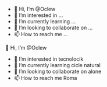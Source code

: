 - 👋 Hi, I’m @Oclew
- 👀 I’m interested in ...
- 🌱 I’m currently learning ...
- 💞️ I’m looking to collaborate on ...
- 📫 How to reach me ...

<!---
Oclew/Oclew is a ✨ special ✨ repository because its `README.md` (this file) appears on your GitHub profile.
You can click the Preview link to take a look at your changes.
---> 👋 Hi, I’m @Oclew
- 👀 I’m interested in tecnolocik
- 🌱 I’m currently learning cicle natural
- 💞️ I’m looking to collaborate on alone
- 📫 How to reach me Roma
